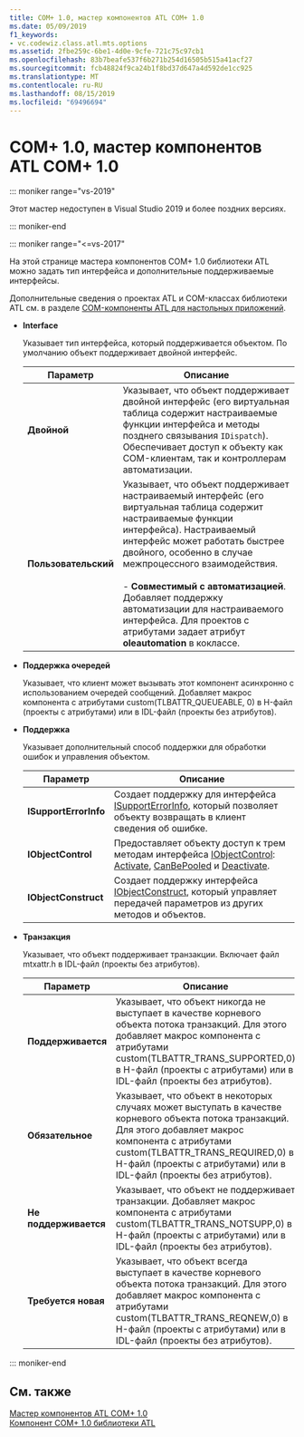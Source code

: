 ```yaml
---
title: COM+ 1.0, мастер компонентов ATL COM+ 1.0
ms.date: 05/09/2019
f1_keywords:
- vc.codewiz.class.atl.mts.options
ms.assetid: 2fbe259c-6be1-4d0e-9cfe-721c75c97cb1
ms.openlocfilehash: 83b7beafe537f6b271b254d16505b515a41acf27
ms.sourcegitcommit: fcb48824f9ca24b1f8bd37d647a4d592de1cc925
ms.translationtype: MT
ms.contentlocale: ru-RU
ms.lasthandoff: 08/15/2019
ms.locfileid: "69496694"
---
```

# <a name="com-10-atl-com-10-component-wizard"></a>COM+ 1.0, мастер компонентов ATL COM+ 1.0

::: moniker range="vs-2019"

Этот мастер недоступен в Visual Studio 2019 и более поздних версиях.

::: moniker-end

::: moniker range="<=vs-2017"

На этой странице мастера компонентов COM+ 1.0 библиотеки ATL можно задать тип интерфейса и дополнительные поддерживаемые интерфейсы.

Дополнительные сведения о проектах ATL и COM-классах библиотеки ATL см. в разделе [COM-компоненты ATL для настольных приложений](../../atl/atl-com-desktop-components.md).

- **Interface**

   Указывает тип интерфейса, который поддерживается объектом. По умолчанию объект поддерживает двойной интерфейс.

   |Параметр|Описание|
   |------------|-----------------|
   |**Двойной**|Указывает, что объект поддерживает двойной интерфейс (его виртуальная таблица содержит настраиваемые функции интерфейса и методы позднего связывания `IDispatch`). Обеспечивает доступ к объекту как COM-клиентам, так и контроллерам автоматизации.|
   |**Пользовательский**|Указывает, что объект поддерживает настраиваемый интерфейс (его виртуальная таблица содержит настраиваемые функции интерфейса). Настраиваемый интерфейс может работать быстрее двойного, особенно в случае межпроцессного взаимодействия.<br /><br /> - **Совместимый с автоматизацией**. Добавляет поддержку автоматизации для настраиваемого интерфейса. Для проектов с атрибутами задает атрибут **oleautomation** в коклассе.|

- **Поддержка очередей**

   Указывает, что клиент может вызывать этот компонент асинхронно с использованием очередей сообщений. Добавляет макрос компонента с атрибутами custom(TLBATTR_QUEUEABLE, 0) в H-файл (проекты с атрибутами) или в IDL-файл (проекты без атрибутов).

- **Поддержка**

   Указывает дополнительный способ поддержки для обработки ошибок и управления объектом.

   |Параметр|Описание|
   |------------|-----------------|
   |**ISupportErrorInfo**|Создает поддержку для интерфейса [ISupportErrorInfo](../../atl/reference/isupporterrorinfoimpl-class.md), который позволяет объекту возвращать в клиент сведения об ошибке.|
   |**IObjectControl**|Предоставляет объекту доступ к трем методам интерфейса [IObjectControl](/windows/win32/api/comsvcs/nn-comsvcs-iobjectcontrol): [Activate](/windows/win32/api/comsvcs/nf-comsvcs-iobjectcontrol-activate), [CanBePooled](/windows/win32/api/comsvcs/nf-comsvcs-iobjectcontrol-canbepooled) и [Deactivate](/windows/win32/api/comsvcs/nf-comsvcs-iobjectcontrol-deactivate).|
   |**IObjectConstruct**|Создает поддержку интерфейса [IObjectConstruct](/windows/win32/api/comsvcs/nn-comsvcs-iobjectconstruct), который управляет передачей параметров из других методов и объектов.|

- **Транзакция**

   Указывает, что объект поддерживает транзакции. Включает файл mtxattr.h в IDL-файл (проекты без атрибутов).

   |Параметр|Описание|
   |------------|-----------------|
   |**Поддерживается**|Указывает, что объект никогда не выступает в качестве корневого объекта потока транзакций. Для этого добавляет макрос компонента с атрибутами custom(TLBATTR_TRANS_SUPPORTED,0) в H-файл (проекты с атрибутами) или в IDL-файл (проекты без атрибутов).|
   |**Обязательное**|Указывает, что объект в некоторых случаях может выступать в качестве корневого объекта потока транзакций. Для этого добавляет макрос компонента с атрибутами custom(TLBATTR_TRANS_REQUIRED,0) в H-файл (проекты с атрибутами) или в IDL-файл (проекты без атрибутов).|
   |**Не поддерживается**|Указывает, что объект не поддерживает транзакции. Добавляет макрос компонента с атрибутами custom(TLBATTR_TRANS_NOTSUPP,0) в H-файл (проекты с атрибутами) или в IDL-файл (проекты без атрибутов).|
   |**Требуется новая**|Указывает, что объект всегда выступает в качестве корневого объекта потока транзакций. Для этого добавляет макрос компонента с атрибутами custom(TLBATTR_TRANS_REQNEW,0) в H-файл (проекты с атрибутами) или в IDL-файл (проекты без атрибутов).|

::: moniker-end

## <a name="see-also"></a>См. также

[Мастер компонентов ATL COM+ 1.0](../../atl/reference/atl-com-plus-1-0-component-wizard.md)<br/>
[Компонент COM+ 1.0 библиотеки ATL](../../atl/reference/adding-an-atl-com-plus-1-0-component.md)
